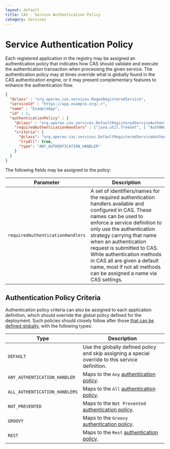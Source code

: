 ```yaml
---
layout: default
title: CAS - Service Authentication Policy
category: Services
---
```


# Service Authentication Policy

Each registered application in the registry may be assigned an authentication policy that indicates how CAS
should validate and execute the authentication transaction when processing the given service. The authentication policy
may at times override what is globally found in the CAS authentication engine, or it may present complementary features
to enhance the authentication flow.

```json
{
  "@class" : "org.apereo.cas.services.RegexRegisteredService",
  "serviceId" : "https://app.example.org/.+",
  "name" : "ExampleApp",
  "id" : 1,
  "authenticationPolicy" : {
    "@class" : "org.apereo.cas.services.DefaultRegisteredServiceAuthenticationPolicy",  
    "requiredAuthenticationHandlers" : ["java.util.TreeSet", [ "AuthNHandlerName" ]],
    "criteria": {
      "@class": "org.apereo.cas.services.DefaultRegisteredServiceAuthenticationPolicyCriteria",
      "tryAll": true,
      "type": "ANY_AUTHENTICATION_HANDLER"
    }
  }
}
```    

The following fields may be assigned to the policy:

| Parameter             | Description
|-----------------------|-----------------------------------------------------------------------
| `requiredAuthenticationHandlers`  | A set of identifiers/names for the required authentication handlers available and configured in CAS. These names can be used to enforce a service definition to only use the authentication strategy carrying that name when an authentication request is submitted to CAS. While authentication methods in CAS all are given a default name, most if not all methods can be assigned a name via CAS settings.

## Authentication Policy Criteria

Authentication policy criteria can also be assigned to each application definition, which should override the global policy defined for the deployment.
Such policies should closely follow after those [that can be defined globally](../installation/Configuring-Authentication-Components.html#authentication-policy), 
with the following types:

| Type                  | Description
|-----------------------|-----------------------------------------------------------------------------------------------
| `DEFAULT`  | Use the globally defined policy and skip assigning a special override to this service definition.
| `ANY_AUTHENTICATION_HANDLER`  | Maps to the `Any` [authentication policy](../configuration/Configuration-Properties.html#authentication-policy).
| `ALL_AUTHENTICATION_HANDLERS`  | Maps to the `All` [authentication policy](../configuration/Configuration-Properties.html#authentication-policy).
| `NOT_PREVENTED`  | Maps to the `Not Prevented` [authentication policy](../configuration/Configuration-Properties.html#authentication-policy).
| `GROOVY`  | Maps to the `Groovy` [authentication policy](../configuration/Configuration-Properties.html#authentication-policy).
| `REST`  | Maps to the `Rest` [authentication policy](../configuration/Configuration-Properties.html#authentication-policy).
